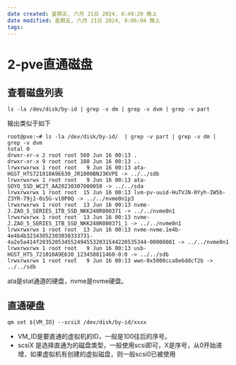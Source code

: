```yaml
---
date created: 星期五, 六月 21日 2024, 8:49:20 晚上
date modified: 星期五, 六月 21日 2024, 9:06:04 晚上
tags: 
---
```


# 2-pve直通磁盘

## 查看磁盘列表

```shell
ls -la /dev/disk/by-id | grep -v dm | grep -v dvm | grep -v part
```

输出类似于如下

```shell
root@pve:~# ls -la /dev/disk/by-id/  | grep -v part | grep -v dm | grep -v dvm
total 0
drwxr-xr-x 2 root root 560 Jun 16 00:13 .
drwxr-xr-x 9 root root 180 Jun 16 00:13 ..
lrwxrwxrwx 1 root root   9 Jun 16 00:13 ata-HGST_HTS721010A9E630_JR1000BNJ3KVPE -> ../../sdb
lrwxrwxrwx 1 root root   9 Jun 16 00:13 ata-SOYO_SSD_WC2T_AA20230307000050 -> ../../sda
lrwxrwxrwx 1 root root  15 Jun 16 00:13 lvm-pv-uuid-HuTVJN-0Yyh-IW5b-Z3YR-79j2-0s5G-v10P0Q -> ../../nvme0n1p3
lrwxrwxrwx 1 root root  13 Jun 16 00:13 nvme-J.ZAO_5_SERIES_1TB_SSD_NKK240R000371 -> ../../nvme0n1
lrwxrwxrwx 1 root root  13 Jun 16 00:13 nvme-J.ZAO_5_SERIES_1TB_SSD_NKK240R000371_1 -> ../../nvme0n1
lrwxrwxrwx 1 root root  13 Jun 16 00:13 nvme-nvme.1e4b-4e4b4b32343052303030333731-4a2e5a414f2035205345524945532031544220535344-00000001 -> ../../nvme0n1
lrwxrwxrwx 1 root root   9 Jun 16 00:13 usb-HGST_HTS_721010A9E630_123458811460-0:0 -> ../../sdb
lrwxrwxrwx 1 root root   9 Jun 16 00:13 wwn-0x5000cca8e6ddcf2b -> ../../sdb
```

ata是stat通道的硬盘，nvme是nvme硬盘。

## 直通硬盘

```shell
qm set ${VM_ID} --scsiX /dev/disk/by-id/xxxx
```

- VM_ID是要直通的虚拟机的ID，一般是100往后的序号。
- scsiX 是选择直通为的磁盘类型，一般使用scsi即可，X是序号，从0开始递增，如果虚拟机有创建的虚拟磁盘，则一般scsi0已被使用

